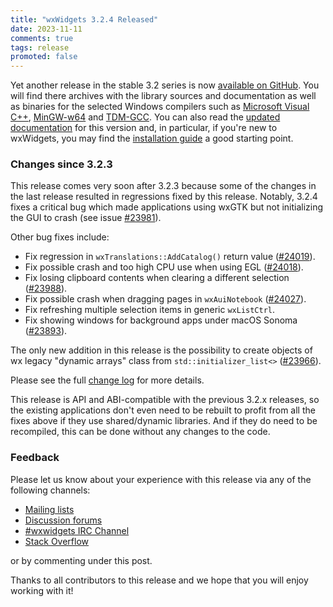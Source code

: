 ```yaml
---
title: "wxWidgets 3.2.4 Released"
date: 2023-11-11
comments: true
tags: release
promoted: false
---
```


Yet another release in the stable 3.2 series is now [available on GitHub][1].
You will find there archives with the library sources and
documentation as well as binaries for the selected Windows compilers such as
[Microsoft Visual C++](https://visualstudio.microsoft.com/),
[MinGW-w64](https://mingw-w64.org/) and
[TDM-GCC](https://jmeubank.github.io/tdm-gcc/). You can also read the
[updated documentation][2] for this version and, in particular, if you're
new to wxWidgets, you may find the [installation guide][3] a good starting
point.

[1]: https://github.com/wxWidgets/wxWidgets/releases/tag/v3.2.4
[2]: https://docs.wxwidgets.org/3.2.4/
[3]: https://docs.wxwidgets.org/3.2.4/overview_install.html

### Changes since 3.2.3

This release comes very soon after 3.2.3 because some of the changes
in the last release resulted in regressions fixed by this release.
Notably, 3.2.4 fixes a critical bug which made applications using wxGTK
but not initializing the GUI to crash (see issue [#23981]).

Other bug fixes include:

- Fix regression in `wxTranslations::AddCatalog()` return value ([#24019]).
- Fix possible crash and too high CPU use when using EGL ([#24018]).
- Fix losing clipboard contents when clearing a different selection ([#23988]).
- Fix possible crash when dragging pages in `wxAuiNotebook` ([#24027]).
- Fix refreshing multiple selection items in generic `wxListCtrl`.
- Fix showing windows for background apps under macOS Sonoma ([#23893]).

The only new addition in this release is the possibility to create objects
of wx legacy "dynamic arrays" class from `std::initializer_list<>` ([#23966]).

Please see the full [change log] for more details.

[#23981]: https://github.com/wxWidgets/wxWidgets/issues/23981
[#24018]: https://github.com/wxWidgets/wxWidgets/issues/24018
[#24019]: https://github.com/wxWidgets/wxWidgets/issues/24019
[#23988]: https://github.com/wxWidgets/wxWidgets/issues/23988
[#24027]: https://github.com/wxWidgets/wxWidgets/issues/24027
[#23893]: https://github.com/wxWidgets/wxWidgets/issues/23893
[#23966]: https://github.com/wxWidgets/wxWidgets/issues/23966
[change log]: https://raw.githubusercontent.com/wxWidgets/wxWidgets/v3.2.4/docs/changes.txt

This release is API and ABI-compatible with the previous 3.2.x releases, so
the existing applications don't even need to be rebuilt to profit from all the
fixes above if they use shared/dynamic libraries. And if they do need to be
recompiled, this can be done without any changes to the code.


### Feedback

Please let us know about your experience with this release via any of the
following channels:

* [Mailing lists](https://www.wxwidgets.org/support/mailing-lists/)
* [Discussion forums](https://forums.wxwidgets.org/)
* [#wxwidgets IRC Channel](https://www.wxwidgets.org/support/irc/)
* [Stack Overflow](https://stackoverflow.com/questions/tagged/wxwidgets)

or by commenting under this post.

Thanks to all contributors to this release and we hope that you will enjoy
working with it!

